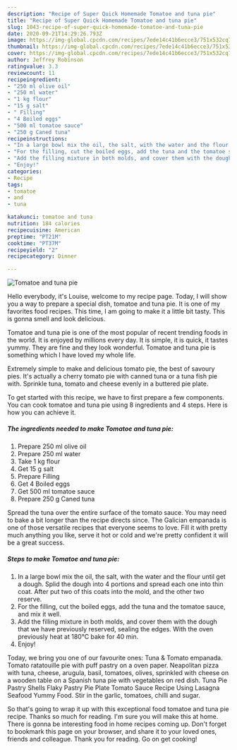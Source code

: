 ```yaml
---
description: "Recipe of Super Quick Homemade Tomatoe and tuna pie"
title: "Recipe of Super Quick Homemade Tomatoe and tuna pie"
slug: 1043-recipe-of-super-quick-homemade-tomatoe-and-tuna-pie
date: 2020-09-21T14:29:26.793Z
image: https://img-global.cpcdn.com/recipes/7ede14c41b6ecce3/751x532cq70/tomatoe-and-tuna-pie-recipe-main-photo.jpg
thumbnail: https://img-global.cpcdn.com/recipes/7ede14c41b6ecce3/751x532cq70/tomatoe-and-tuna-pie-recipe-main-photo.jpg
cover: https://img-global.cpcdn.com/recipes/7ede14c41b6ecce3/751x532cq70/tomatoe-and-tuna-pie-recipe-main-photo.jpg
author: Jeffrey Robinson
ratingvalue: 3.3
reviewcount: 11
recipeingredient:
- "250 ml olive oil"
- "250 ml water"
- "1 kg flour"
- "15 g salt"
- " Filling"
- "4 Boiled eggs"
- "500 ml tomatoe sauce"
- "250 g Caned tuna"
recipeinstructions:
- "In a large bowl mix the oil, the salt, with the water and the flour until get a dough. Splid the dough into 4 portions and spread each one into thin coat. After put two of this coats into the mold, and the other two reserve."
- "For the filling, cut the boiled eggs, add the tuna and the tomatoe sauce, and mix it well."
- "Add the filling mixture in both molds, and cover them with the dough that we have previously reserved, sealing the edges. With the oven previously heat at 180°C bake for 40 min."
- "Enjoy!"
categories:
- Recipe
tags:
- tomatoe
- and
- tuna

katakunci: tomatoe and tuna 
nutrition: 184 calories
recipecuisine: American
preptime: "PT21M"
cooktime: "PT37M"
recipeyield: "2"
recipecategory: Dinner

---
```



![Tomatoe and tuna pie](https://img-global.cpcdn.com/recipes/7ede14c41b6ecce3/751x532cq70/tomatoe-and-tuna-pie-recipe-main-photo.jpg)

Hello everybody, it's Louise, welcome to my recipe page. Today, I will show you a way to prepare a special dish, tomatoe and tuna pie. It is one of my favorites food recipes. This time, I am going to make it a little bit tasty. This is gonna smell and look delicious.

Tomatoe and tuna pie is one of the most popular of recent trending foods in the world. It is enjoyed by millions every day. It is simple, it is quick, it tastes yummy. They are fine and they look wonderful. Tomatoe and tuna pie is something which I have loved my whole life.

Extremely simple to make and delicious tomato pie, the best of savoury pies. It&#39;s actually a cherry tomato pie with canned tuna or a tuna fish pie with. Sprinkle tuna, tomato and cheese evenly in a buttered pie plate.


To get started with this recipe, we have to first prepare a few components. You can cook tomatoe and tuna pie using 8 ingredients and 4 steps. Here is how you can achieve it.

<!--inarticleads1-->

##### The ingredients needed to make Tomatoe and tuna pie:

1. Prepare 250 ml olive oil
1. Prepare 250 ml water
1. Take 1 kg flour
1. Get 15 g salt
1. Prepare  Filling
1. Get 4 Boiled eggs
1. Get 500 ml tomatoe sauce
1. Prepare 250 g Caned tuna


Spread the tuna over the entire surface of the tomato sauce. You may need to bake a bit longer than the recipe directs since. The Galician empanada is one of those versatile recipes that everyone seems to love. Fill it with pretty much anything you like, serve it hot or cold and we&#39;re pretty confident it will be a great success. 

<!--inarticleads2-->

##### Steps to make Tomatoe and tuna pie:

1. In a large bowl mix the oil, the salt, with the water and the flour until get a dough. Splid the dough into 4 portions and spread each one into thin coat. After put two of this coats into the mold, and the other two reserve.
1. For the filling, cut the boiled eggs, add the tuna and the tomatoe sauce, and mix it well.
1. Add the filling mixture in both molds, and cover them with the dough that we have previously reserved, sealing the edges. With the oven previously heat at 180°C bake for 40 min.
1. Enjoy!


Today, we bring you one of our favourite ones: Tuna &amp; Tomato empanada. Tomato ratatouille pie with puff pastry on a oven paper. Neapolitan pizza with tuna, cheese, arugula, basil, tomatoes, olives, sprinkled with cheese on a wooden table on a Spanish tuna pie with vegetables on red dish. Tuna Pie Pastry Shells Flaky Pastry Pie Plate Tomato Sauce Recipe Using Lasagna Seafood Yummy Food. Stir in the garlic, tomatoes, chilli and sugar. 

So that's going to wrap it up with this exceptional food tomatoe and tuna pie recipe. Thanks so much for reading. I'm sure you will make this at home. There is gonna be interesting food in home recipes coming up. Don't forget to bookmark this page on your browser, and share it to your loved ones, friends and colleague. Thank you for reading. Go on get cooking!
